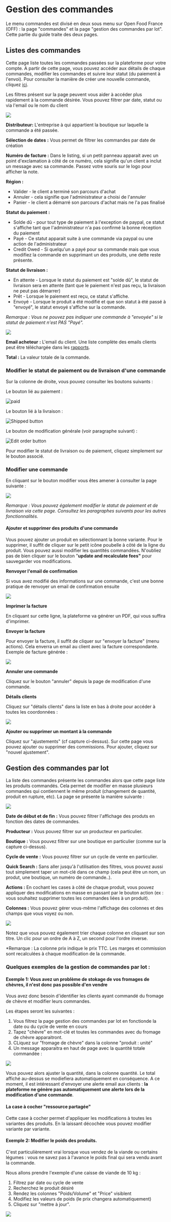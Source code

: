 # Gestion des commandes

Le menu commandes est divisé en deux sous menu sur Open Food France \(OFF\) : la page "commandes" et la page "gestion des commandes par lot". Cette partie du guide traite des deux pages.

## Listes des commandes

Cette page liste toutes les commandes passées sur la plateforme pour votre compte. A partir de cette page, vous pouvez accéder aux détails de chaque commandes, modifier les commandes et suivre leur statut \(du paiement à l'envoi\). Pour consulter la manière de créer une nouvelle commande, cliquez [ici](../fonctionnalites-avancees/commandes/manual-orders.md).

Les filtres présent sur la page peuvent vous aider à accéder plus rapidement à la commande désirée. Vous pouvez filtrer par date, statut ou via l'email ou le nom du client

![](../.gitbook/assets/image%20%2820%29.png)

**Distributeur:** L'entreprise à qui appartient la boutique sur laquelle la commande a été passée.

**Sélection de dates** **:** Vous permet de filtrer les commandes par date de création

**Numéro de facture :**  Dans le listing, si un petit panneau apparait avec un point d'exclamation à côté de ce numéro, cela signifie qu'un client a inclut un message avec sa commande. Passez votre souris sur le logo pour afficher la note.

**Région :**

* Valider - le client a terminé son parcours d'achat
* Annuler - cela signifie que l'administrateur a choisi de l'annuler
* Panier - le client a démarré son parcours d'achat mais ne l'a pas finalisé

**Statut du paiement** **:**

* Solde dû - pour tout type de paiement à l'exception de paypal, ce statut s'affiche tant que l'administrateur n'a pas confirmé la bonne réception du paiement
* Payé - Ce statut apparait suite à une commande via paypal ou une action de l'administrateur
* Credit Owed - Si quelqu'un a payé pour sa commande mais que vous modifiez la commande en supprimant un des produits, une dette reste présente.

**Statut de livraison :**

* En attente - Lorsque le statut du paiement est "solde dû", le statut de livraison sera en attente \(tant que le paiement n'est pas reçu, la livraison ne peut pas démarrer\)
* Prêt - Lorsque le paiement est reçu, ce statut s'affiche. 
* Envoyé - Lorsque le produit a été modifié et que son statut à été passé à "envoyé", le statut envoyé s'affiche sur la commande. 

_Remarque_ _: Vous ne pouvez pas indiquer une commande à "envoyée" si le statut de paiement n'est PAS "Payé"._

![](../.gitbook/assets/image%20%2845%29.png)

**Email acheteur** **:** L'email du client. Une liste complète des emails clients peut être téléchargée dans les [rapports](https://github.com/ofnuserguidefr/guide-utilisateur-open-food-france/tree/f72c4e0a78bb6dc0c5b39249e706b0dbac84df5f/reports.md).

**Total :** La valeur totale de la commande.

### **Modifier le statut de paiement ou de livraison d'une commande**

Sur la colonne de droite, vous pouvez consulter les boutons suivants :

Le bouton lié au paiement :

![paid](https://openfoodnetwork.org/wp-content/uploads/2015/05/Tick.png)

  
Le bouton lié à la livraison :

![Shipped button](https://openfoodnetwork.org/wp-content/uploads/2015/05/Shipped.png)

  
Le bouton de modification générale \(voir paragraphe suivant\) : 

![Edit order button](https://openfoodnetwork.org/wp-content/uploads/2015/05/Edit-order.png)

Pour modifier le statut de livraison ou de paiement, cliquez simplement sur le bouton associé.

### **Modifier une commande**

En cliquant sur le bouton modifier vous êtes amener à consulter la page suivante :

![](../.gitbook/assets/image%20%2869%29.png)

_Remarque_ _: Vous pouvez également modifier le statut de paiement et de livraison via cette page. Consultez les paragraphes suivants pour les autres fonctionnalités._

#### **Ajouter et supprimer des produits d'une commande**

Vous pouvez ajouter un produit en sélectionnant la bonne variante. Pour le supprimer, il suffit de cliquer sur le petit icône poubelle à côté de la ligne du produit. Vous pouvez aussi modifier les quantités commandées. N'oubliez pas de bien cliquer sur le bouton "**update and recalculate fees"** pour sauvegarder vos modifications.

**Renvoyer l'email de confirmation**

Si vous avez modifié des informations sur une commande, c'est une bonne pratique de renvoyer un email de confirmation ensuite

![](../.gitbook/assets/image%20%2811%29.png)

**Imprimer la facture**

En cliquant sur cette ligne, la plateforme va générer un PDF, qui vous suffira d'imprimer.

**Envoyer la facture**

Pour envoyer la facture, il suffit de cliquer sur "envoyer la facture" \(menu actions\). Cela enverra un email au client avec la facture correspondante. Exemple de facture générée :

![](../.gitbook/assets/image%20%2829%29.png)

**Annuler une commande**

Cliquez sur le bouton "annuler" depuis la page de modification d'une commande.

**Détails clients**

Cliquez sur "détails clients" dans la liste en bas à droite pour accéder à toutes les coordonnées :

![](../.gitbook/assets/image%20%2854%29.png)

**Ajouter ou supprimer un montant à la commande**

Cliquez sur "ajustements" \(cf capture ci-dessus\). Sur cette page vous pouvez ajouter ou supprimer des commissions. Pour ajouter, cliquez sur "nouvel ajustement".

## Gestion des commandes par lot

La liste des commandes présente les commandes alors que cette page liste les produits commandés. Cela permet de modifier en masse plusieurs commandes qui contiennent le même produit \(changement de quantité, produit en rupture, etc\). La page se présente la manière suivante :

![](../.gitbook/assets/image%20%2849%29.png)

**Date de début et de fin** **:** Vous pouvez filtrer l'affichage des produts en fonction des dates de commandes.

**Producteur :** Vous pouvez filtrer sur un producteur en particulier.

**Boutique** **:** Vous pouvez filtrer sur une boutique en particulier \(comme sur la capture ci-dessus\).

**Cycle de vente** **:** Vous pouvez filtrer sur un cycle de vente en particulier.

**Quick Search :** Sans aller jusqu'à l'utilisation des filtres, vous pouvez aussi tout simplement taper un mot-clé dans ce champ \(cela peut être un nom, un produt, une boutique, un numéro de commande..\).

**Actions :** En cochant les cases à côté de chaque produit, vous pouvez appliquer des modifications en masse en passant par le bouton action \(ex : vous souhaitez supprimer toutes les commandes liées à un produit\).

**Colonnes :** Vous pouvez gérer vous-même l'affichage des colonnes et des champs que vous voyez ou non.

![](../.gitbook/assets/image%20%2836%29.png)

Notez que vous pouvez également trier chaque colonne en cliquant sur son titre. Un clic pour un ordre de A à Z, un second pour l'ordre inverse.

\*Remarque : La colonne prix indique le prix TTC. Les marges et commission sont recalculées à chaque modification de la commande. 

### Quelques exemples de la gestion de commandes par lot :

#### Exemple 1: Vous avez un problème de stokage de vos fromages de chèvres, il n'est donc pas possible d'en vendre

Vous avez donc besoin d'identifier les clients ayant commandé du fromage de chèvre et modifier leurs commandes.

Les étapes seront les suivantes :

1. Vous filtrez la page gestion des commandes par lot en fonctionde la date ou du cycle de vente en cours
2. Tapez "chèvre" en mot-clé et toutes les commandes avec du fromage de chèvre apparaitront.
3. CLiquez sur "fromage de chèvre" dans la colonne "produit : unité"
4. Un message apparaitra en haut de page avec la quantité totale commandée :

![](../.gitbook/assets/image%20%2831%29.png)

Vous pouvez alors ajuster la quantité, dans la colonne quantité. Le total affiché au-dessus se modiefiera automatiquement en conséquence. A ce moment, il est intéressant d'envoyer une alerte email aux clients : **la plateforme ne génère pas automatiquement une alerte lors de la modification d'une commande**.

#### **La case à cocher "ressource partagée"**

Cette case à cocher permet d'appliquer les modifications à toutes les variantes des produits. En la laissant décochée vous pouvez modifier variante par variante.

#### Exemple 2: Modifier le poids des produits.

C'est particulièrement vrai lorsque vous vendez de la viande ou certains légumes : vous ne savez pas à l'avance le poids final qui sera vendu avant la commande.

Nous allons prendre l'exemple d'une caisse de viande de 10 kg :

1. Filtrez par date ou cycle de vente
2. Recherchez le produit désiré
3. Rendez les colonnes "Poids/Volume" et "Price" visiblent
4. Modifiez les valeurs de poids \(le prix changera automatiquement\)
5. Cliquez sur "mettre à jour".

![](../.gitbook/assets/image%20%2867%29.png)



